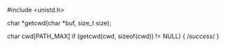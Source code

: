 #include <unistd.h>

char *getcwd(char *buf, size_t size);

char cwd[PATH_MAX]
if (getcwd(cwd, sizeof(cwd)) != NULL) { /*success*/ }
